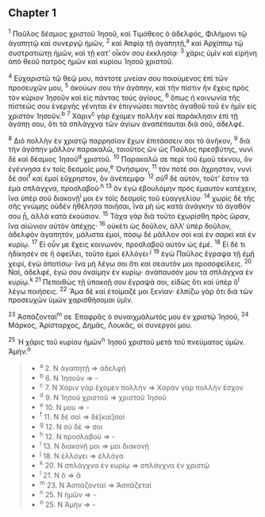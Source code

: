 ## Chapter 1

<sup>1</sup> Παῦλος δέσμιος χριστοῦ Ἰησοῦ, καὶ Τιμόθεος ὁ ἀδελφός, Φιλήμονι τῷ ἀγαπητῷ καὶ συνεργῷ ἡμῶν,
<sup>2</sup> καὶ Ἀπφίᾳ τῇ ἀγαπητῇ,<sup>a</sup> καὶ Ἀρχίππῳ τῷ συστρατιώτῃ ἡμῶν, καὶ τῇ κατ’ οἶκόν σου ἐκκλησίᾳ·
<sup>3</sup> χάρις ὑμῖν καὶ εἰρήνη ἀπὸ θεοῦ πατρὸς ἡμῶν καὶ κυρίου Ἰησοῦ χριστοῦ.

<sup>4</sup> Εὐχαριστῶ τῷ θεῷ μου, πάντοτε μνείαν σου ποιούμενος ἐπὶ τῶν προσευχῶν μου,
<sup>5</sup> ἀκούων σου τὴν ἀγάπην, καὶ τὴν πίστιν ἣν ἔχεις πρὸς τὸν κύριον Ἰησοῦν καὶ εἰς πάντας τοὺς ἁγίους,
<sup>6</sup> ὅπως ἡ κοινωνία τῆς πίστεώς σου ἐνεργὴς γένηται ἐν ἐπιγνώσει παντὸς ἀγαθοῦ τοῦ ἐν ἡμῖν εἰς χριστὸν Ἰησοῦν.<sup>b</sup> 
<sup>7</sup> Χάριν<sup>c</sup> γὰρ ἔχομεν πολλὴν καὶ παράκλησιν ἐπὶ τῇ ἀγάπῃ σου, ὅτι τὰ σπλάγχνα τῶν ἁγίων ἀναπέπαυται διὰ σοῦ, ἀδελφέ.

<sup>8</sup> Διὸ πολλὴν ἐν χριστῷ παρρησίαν ἔχων ἐπιτάσσειν σοι τὸ ἀνῆκον,
<sup>9</sup> διὰ τὴν ἀγάπην μᾶλλον παρακαλῶ, τοιοῦτος ὢν ὡς Παῦλος πρεσβύτης, νυνὶ δὲ καὶ δέσμιος Ἰησοῦ<sup>d</sup> χριστοῦ.
<sup>10</sup> Παρακαλῶ σε περὶ τοῦ ἐμοῦ τέκνου, ὃν ἐγέννησα ἐν τοῖς δεσμοῖς μου,<sup>e</sup> Ὀνήσιμον,
<sup>11</sup> τόν ποτέ σοι ἄχρηστον, νυνὶ δὲ σοὶ<sup>f</sup> καὶ ἐμοὶ εὔχρηστον, ὃν ἀνέπεμψα·
<sup>12</sup> σὺ<sup>g</sup> δὲ αὐτόν, τοῦτ’ ἔστιν τὰ ἐμὰ σπλάγχνα, προσλαβοῦ·<sup>h</sup> 
<sup>13</sup> ὃν ἐγὼ ἐβουλόμην πρὸς ἐμαυτὸν κατέχειν, ἵνα ὑπὲρ σοῦ διακονῇ<sup>i</sup> μοι ἐν τοῖς δεσμοῖς τοῦ εὐαγγελίου·
<sup>14</sup> χωρὶς δὲ τῆς σῆς γνώμης οὐδὲν ἠθέλησα ποιῆσαι, ἵνα μὴ ὡς κατὰ ἀνάγκην τὸ ἀγαθόν σου ᾖ, ἀλλὰ κατὰ ἑκούσιον.
<sup>15</sup> Τάχα γὰρ διὰ τοῦτο ἐχωρίσθη πρὸς ὥραν, ἵνα αἰώνιον αὐτὸν ἀπέχῃς·
<sup>16</sup> οὐκέτι ὡς δοῦλον, ἀλλ’ ὑπὲρ δοῦλον, ἀδελφὸν ἀγαπητόν, μάλιστα ἐμοί, πόσῳ δὲ μᾶλλον σοὶ καὶ ἐν σαρκὶ καὶ ἐν κυρίῳ.
<sup>17</sup> Εἰ οὖν με ἔχεις κοινωνόν, προσλαβοῦ αὐτὸν ὡς ἐμέ.
<sup>18</sup> Εἰ δέ τι ἠδίκησέν σε ἢ ὀφείλει, τοῦτο ἐμοὶ ἐλλόγει·<sup>j</sup> 
<sup>19</sup> ἐγὼ Παῦλος ἔγραψα τῇ ἐμῇ χειρί, ἐγὼ ἀποτίσω· ἵνα μὴ λέγω σοι ὅτι καὶ σεαυτόν μοι προσοφείλεις.
<sup>20</sup> Ναί, ἀδελφέ, ἐγώ σου ὀναίμην ἐν κυρίῳ· ἀνάπαυσόν μου τὰ σπλάγχνα ἐν κυρίῳ.<sup>k</sup> 
<sup>21</sup> Πεποιθὼς τῇ ὑπακοῇ σου ἔγραψά σοι, εἰδὼς ὅτι καὶ ὑπὲρ ὃ<sup>l</sup> λέγω ποιήσεις.
<sup>22</sup> Ἅμα δὲ καὶ ἑτοίμαζέ μοι ξενίαν· ἐλπίζω γὰρ ὅτι διὰ τῶν προσευχῶν ὑμῶν χαρισθήσομαι ὑμῖν.

<sup>23</sup> Ἀσπάζονταί<sup>m</sup> σε Ἐπαφρᾶς ὁ συναιχμάλωτός μου ἐν χριστῷ Ἰησοῦ,
<sup>24</sup> Μάρκος, Ἀρίσταρχος, Δημᾶς, Λουκᾶς, οἱ συνεργοί μου.

<sup>25</sup> Ἡ χάρις τοῦ κυρίου ἡμῶν<sup>n</sup> Ἰησοῦ χριστοῦ μετὰ τοῦ πνεύματος ὑμῶν. Ἀμήν.<sup>o</sup> 

> - <sup>a</sup> 2. N ἀγαπητῇ ⇒ ἀδελφῇ
> - <sup>b</sup> 6. N Ἰησοῦν ⇒ -
> - <sup>c</sup> 7. N Χάριν γὰρ ἔχομεν πολλὴν ⇒ Χαρὰν γὰρ πολλὴν ἔσχον
> - <sup>d</sup> 9. N Ἰησοῦ χριστοῦ ⇒ χριστοῦ Ἰησοῦ
> - <sup>e</sup> 10. N μου ⇒ -
> - <sup>f</sup> 11. N δὲ σοὶ ⇒ δὲ[καὶ]σοὶ
> - <sup>g</sup> 12. N σὺ δὲ ⇒ σοι
> - <sup>h</sup> 12. N προσλαβοῦ ⇒ -
> - <sup>i</sup> 13. N διακονῇ μοι ⇒ μοι διακονῇ
> - <sup>j</sup> 18. N ἐλλόγει ⇒ ἐλλόγα
> - <sup>k</sup> 20. N σπλάγχνα ἐν κυρίῳ ⇒ σπλάγχνα ἐν χριστῷ
> - <sup>l</sup> 21. N ὃ ⇒ ἃ
> - <sup>m</sup> 23. N Ἀσπάζονταί ⇒ Ἀσπάζεταί
> - <sup>n</sup> 25. N ἡμῶν ⇒ -
> - <sup>o</sup> 25. N Ἀμήν ⇒ -
